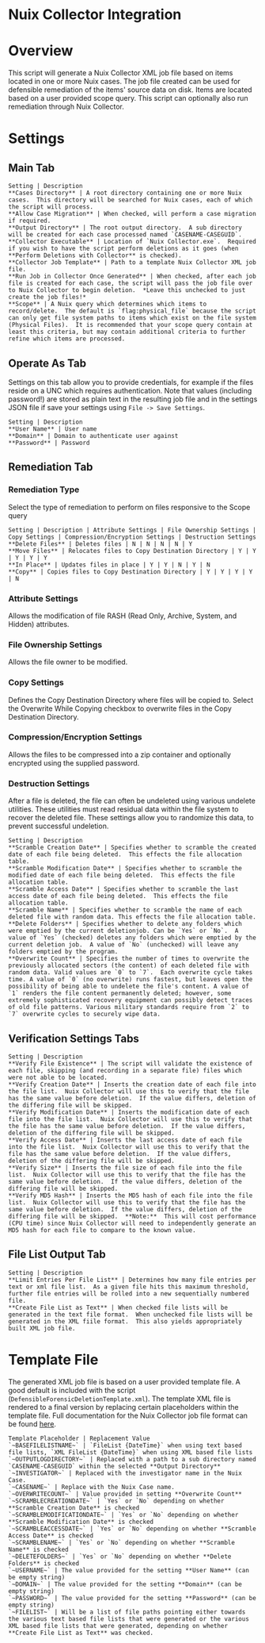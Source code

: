 ﻿Nuix Collector Integration
===============

# Overview

This script will generate a Nuix Collector XML job file based on items located in one or more Nuix cases.  The job file created can be used for defensible remediation of the items' source data on disk.  Items are located based on a user provided scope query.  This script can optionally also run remediation through Nuix Collector.

# Settings

## Main Tab

```table
Setting | Description
**Cases Directory** | A root directory containing one or more Nuix cases.  This directory will be searched for Nuix cases, each of which the script will process.
**Allow Case Migration** | When checked, will perform a case migration if required.
**Output Directory** | The root output directory.  A sub directory will be created for each case processed named `CASENAME-CASEGUID`.
**Collector Executable** | Location of `Nuix Collector.exe`.  Required if you wish to have the script perform deletions as it goes (when **Perform Deletions with Collector** is checked).
**Collector Job Template** | Path to a template Nuix Collector XML job file.
**Run Job in Collector Once Generated** | When checked, after each job file is created for each case, the script will pass the job file over to Nuix Collector to begin deletion.  *Leave this unchecked to just create the job files!*
**Scope** | A Nuix query which determines which items to record/delete.  The default is `flag:physical_file` because the script can only get file system paths to items which exist on the file system (Physical Files).  It is recommended that your scope query contain at least this criteria, but may contain additional criteria to further refine which items are processed.
```

## Operate As Tab

Settings on this tab allow you to provide credentials, for example if the files reside on a UNC which requires authentication.  Note that values (including password!) are stored as plain text in the resulting job file and in the settings JSON file if save your settings using `File -> Save Settings`.

```table
Setting | Description
**User Name** | User name
**Domain** | Domain to authenticate user against
**Password** | Password
```

## Remediation Tab
### Remediation Type
Select the type of remediation to perform on files responsive to the Scope query
```table
Setting | Description | Attribute Settings | File Ownership Settings | Copy Settings | Compression/Encryption Settings | Destruction Settings
**Delete Files** | Deletes files | N | N | N | N | Y
**Move Files** | Relocates files to Copy Destination Directory | Y | Y | Y | Y | Y 
**In Place** | Updates files in place | Y | Y | N | Y | N
**Copy** | Copies files to Copy Destination Directory | Y | Y | Y | Y | N
```
### Attribute Settings
Allows the modification of file RASH (Read Only, Archive, System, and Hidden) attributes.
### File Ownership Settings
Allows the file owner to be modified.
### Copy Settings
Defines the Copy Destination Directory where files will be copied to. Select the Overwrite While Copying checkbox to overwrite files in the Copy Destination Directory.
### Compression/Encryption Settings
Allows the files to be compressed into a zip container and optionally encrypted using the supplied password.
### Destruction Settings
After a file is deleted, the file can often be undeleted using various undelete utilities. These utilities must read residual data within the file system to recover the deleted file. These settings allow you to randomize this data, to prevent successful undeletion.

```table
Setting | Description
**Scramble Creation Date** | Specifies whether to scramble the created date of each file being deleted.  This effects the file allocation table.
**Scramble Modification Date** | Specifies whether to scramble the modified date of each file being deleted.  This effects the file allocation table.
**Scramble Access Date** | Specifies whether to scramble the last access date of each file being deleted.  This effects the file allocation table.
**Scramble Name** | Specifies whether to scramble the name of each deleted file with random data. This effects the file allocation table.
**Delete Folders** | Specifies whether to delete any folders which were emptied by the current deletionjob. Can be `Yes` or `No`.  A value of `Yes` (checked) deletes any folders which were emptied by the current deletion job.  A value of `No` (unchecked) will leave any folders emptied by the program.
**Overwrite Count** | Specifies the number of times to overwrite the previously allocated sectors (the content) of each deleted file with random data. Valid values are `0` to `7`.  Each overwrite cycle takes time. A value of `0` (no overwrite) runs fastest, but leaves open the possibility of being able to undelete the file's content. A value of `1` renders the file content permanently deleted; however, some extremely sophisticated recovery equipment can possibly detect traces of old file patterns. Various military standards require from `2` to `7` overwrite cycles to securely wipe data.
```

## Verification Settings Tabs

```table
Setting | Description
**Verify File Existence** | The script will validate the existence of each file, skipping (and recording in a separate file) files which were not able to be located.
**Verify Creation Date** | Inserts the creation date of each file into the file list.  Nuix Collector will use this to verify that the file has the same value before deletion.  If the value differs, deletion of the differing file will be skipped.
**Verify Modification Date** | Inserts the modification date of each file into the file list.  Nuix Collector will use this to verify that the file has the same value before deletion.  If the value differs, deletion of the differing file will be skipped.
**Verify Access Date** | Inserts the last access date of each file into the file list.  Nuix Collector will use this to verify that the file has the same value before deletion.  If the value differs, deletion of the differing file will be skipped.
**Verify Size** | Inserts the file size of each file into the file list.  Nuix Collector will use this to verify that the file has the same value before deletion.  If the value differs, deletion of the differing file will be skipped.
**Verify MD5 Hash** | Inserts the MD5 hash of each file into the file list.  Nuix Collector will use this to verify that the file has the same value before deletion.  If the value differs, deletion of the differing file will be skipped.  **Note:**  This will cost performance (CPU time) since Nuix Collector will need to independently generate an MD5 hash for each file to compare to the known value.
```

## File List Output Tab

```table
Setting | Description
**Limit Entries Per File List** | Determines how many file entries per text or xml file list.  As a given file hits this maximum threshold, further file entries will be rolled into a new sequentially numbered file.
**Create File List as Text** | When checked file lists will be generated in the text file format.  When unchecked file lists will be generated in the XML fiile format.  This also yields appropriately built XML job file.
```

# Template File

The generated XML job file is based on a user provided template file.  A good default is included with the script (`DefensibleForensicDeletionTemplate.xml`).  The template XML file is rendered to a final version by replacing certain placeholders within the template file.  Full documentation for the Nuix Collector job file format can be found [here](https://download.nuix.com/system/files/Nuix%20Collector%20and%20ECC%20JobFile%20Reference%20Guide%20v7.2_5.pdf).

```table
Template Placeholder | Replacement Value
`~BASEFILELISTNAME~` | `FileList {DateTime}` when using text based file lists, `XML FileList {DateTime}` when using XML based file lists
`~OUTPUTLOGDIRECTORY~` | Replaced with a path to a sub directory named `CASENAME-CASEGUID` within the selected **Output Directory**
`~INVESTIGATOR~` | Replaced with the investigator name in the Nuix Case.
`~CASENAME~` | Replace with the Nuix Case name.
`~OVERWRITECOUNT~` | Value provided in setting **Overwrite Count**
`~SCRAMBLECREATIONDATE~` | `Yes` or `No` depending on whether **Scramble Creation Date** is checked
`~SCRAMBLEMODIFICATIONDATE~` | `Yes` or `No` depending on whether **Scramble Modification Date** is checked
`~SCRAMBLEACCESSDATE~` | `Yes` or `No` depending on whether **Scramble Access Date** is checked
`~SCRAMBLENAME~` | `Yes` or `No` depending on whether **Scramble Name** is checked
`~DELETEFOLDERS~` | `Yes` or `No` depending on whether **Delete Folders** is checked
`~USERNAME~` | The value provided for the setting **User Name** (can be empty string)
`~DOMAIN~` | The value provided for the setting **Domain** (can be empty string)
`~PASSWORD~` | The value provided for the setting **Password** (can be empty string)
`~FILELIST~` | Will be a list of file paths pointing either towards the various text based file lists that were generated or the various XML based file lists that were generated, depending on whether **Create File List as Text** was checked.
```